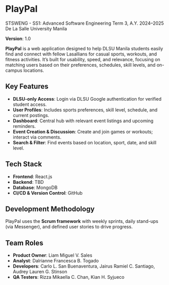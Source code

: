 # PlayPal
STSWENG - SS1: Advanced Software Engineering
Term 3, A.Y. 2024–2025 De La Salle University Manila  

**Version**: 1.0  

**PlayPal** is a web application designed to help DLSU Manila students easily find and connect with fellow Lasallians for casual sports, workouts, and fitness activities. It’s built for usability, speed, and relevance, focusing on matching users based on their preferences, schedules, skill levels, and on-campus locations.

## Key Features

- **DLSU-only Access**: Login via DLSU Google authentication for verified student access.
- **User Profiles**: Includes sports preferences, skill level, schedule, and current postings.
- **Dashboard**: Central hub with relevant event listings and upcoming reminders.
- **Event Creation & Discussion**: Create and join games or workouts; interact via comments.
- **Search & Filter**: Find events based on location, sport, date, and skill level.

## Tech Stack

- **Frontend**: React.js
- **Backend**: TBD
- **Database**: MongoDB
- **CI/CD & Version Control**: GitHub

## Development Methodology

PlayPal uses the **Scrum framework** with weekly sprints, daily stand-ups (via Messenger), and defined user stories to drive progress.

## Team Roles

- **Product Owner**: Liam Miguel V. Sales
- **Analyst**: Dalrianne Francesca B. Togado
- **Developers**: Carlo L. San Buenaventura, Jairus Ramiel C. Santiago, Audrey Lauren G. Stinson
- **QA Testers**: Rizza Mikaella C. Chan, Kian H. Syjueco
